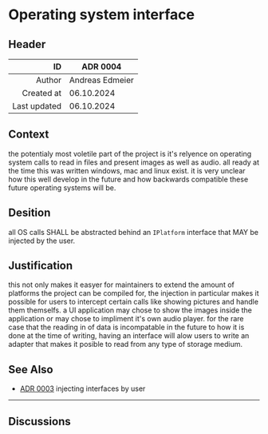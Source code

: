 # Operating system interface
## Header
| ID           | ADR 0004 |
| -----------: | ---- |
| Author       | Andreas Edmeier |
| Created at   | 06.10.2024 |
| Last updated | 06.10.2024 |

## Context
<!-- What is the issue that we're seeing that is motivating this decision or change? -->
the potentialy most voletile part of the project is it's relyence on operating system calls to read in files and present images as well as audio. all ready at the time this was written windows, mac and linux exist. it is very unclear how this well develop in the future and how backwards compatible these future operating systems will be.

## Desition
<!-- a bland statement of the desition done using the [RFC 2119](https://datatracker.ietf.org/doc/html/rfc2119) standardiced vocabular. the ruling SHALL be stated in an assertive voice. -->
all OS calls SHALL be abstracted behind an `IPlatform` interface that MAY be injected by the user.

## Justification
<!-- a sound reasoning why this desition is taken and not another one. Any revision of the ADR MUST take the justification into seriouce consideration. -->
this not only makes it easyer for maintainers to extend the amount of platforms the project can be compiled for, the injection in particular makes it possible for users to intercept certain calls like showing pictures and handle them themselfs. a UI application may chose to show the images inside the application or may chose to impliment it's own audio player.
for the rare case that the reading in of data is incompatable in the future to how it is done at the time of writing, having an interface will alow users to write an adapter that makes it posible to read from any type of storage medium.

## See Also
 - [ADR 0003](adr_0003.md) injecting interfaces by user

-----
## Discussions
<!-- TEMPLATE
### Toppic
NAME
> COMMENT
-->
